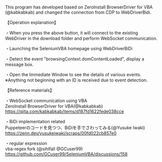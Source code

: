 This program has developed based on ZeroInstall BrowserDriver for VBA (@kabkabkab) and changed the connection from CDP to WebDriverBidi.

【Operation explanation】

・When you press the above button, it will connect to the existing WebDriver in the download folder
 and perform WebSocket communication.

・Launching the SeleniumVBA homepage using WebDriverBiDi

・Detect the event "browsingContext.domContentLoaded", 
display a message box.

・Open the Immediate Window to see the details of various events.
※Anything not beginning with an ID is received due to event detection.


【Reference materials】

・WebSocket communication using VBA					
ZeroInstall BrowserDriver for VBA(@kabkabkab)					
https://qiita.com/kabkabkab/items/d187fd1622fede038cce					
					
・BiDi implementation related					
Puppeteerのコードを見つつ、BiDiを手でさわってみる(@Yusuke Iwaki)					
https://zenn.dev/yusukeiwaki/scraps/00fd022cb857e0					
					
・regular expression					
vba-regex fork (@sihlfall @GCuser99)	
https://github.com/GCuser99/SeleniumVBA/discussions/158

